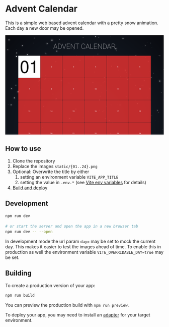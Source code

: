 # Advent Calendar

This is a simple web based advent calendar with a pretty snow animation. Each
day a new door may be opened.

![Sample screen](screen1.png)

## How to use

1. Clone the repository
2. Replace the images `static/{01..24}.png`
3. Optional: Overwrite the title by either
   1. setting an environment variable `VITE_APP_TITLE`
   2. setting the value in `.env.*` (see [Vite env
      variables](https://vitejs.dev/guide/env-and-mode.html#env-files) for
      details)
4. [Build and deploy](#building)

## Development

```bash
npm run dev

# or start the server and open the app in a new browser tab
npm run dev -- --open
```

In development mode the url param `day=` may be set to mock the current day.
This makes it easier to test the images ahead of time.
To enable this in production as well the environment variable
`VITE_OVERRIDABLE_DAY=true` may be set.

## Building

To create a production version of your app:

```bash
npm run build
```

You can preview the production build with `npm run preview`.

To deploy your app, you may need to install an
[adapter](https://kit.svelte.dev/docs/adapters) for your target environment.
